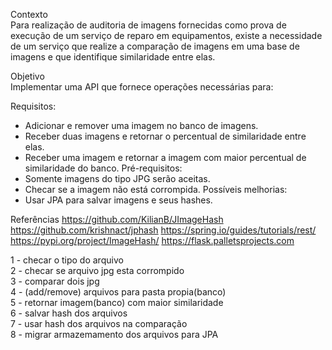 Contexto<br>
Para realização de auditoria de imagens fornecidas como prova de execução de um serviço de reparo em equipamentos, existe a necessidade de um serviço que realize a comparação de imagens em uma base de imagens e que identifique similaridade entre elas.

Objetivo<br>
Implementar uma API que fornece operações necessárias para:

Requisitos:<br>
 - Adicionar e remover uma imagem no banco de imagens.
 - Receber duas imagens e retornar o percentual de similaridade entre elas.
 - Receber uma imagem e retornar a imagem com maior percentual de similaridade do banco.
 Pré-requisitos:
 - Somente imagens do tipo JPG serão aceitas.
 - Checar se a imagem não está corrompida.
 Possíveis melhorias:
 - Usar JPA para salvar imagens e seus hashes.


Referências
https://github.com/KilianB/JImageHash
https://github.com/krishnact/jphash
https://spring.io/guides/tutorials/rest/
https://pypi.org/project/ImageHash/
https://flask.palletsprojects.com


1 - checar o tipo do arquivo<br>
2 - checar se arquivo jpg esta corrompido<br>
3 - comparar dois jpg<br>
4 - (add/remove) arquivos para pasta propia(banco)<br>
5 - retornar imagem(banco) com maior similaridade<br>
6 - salvar hash dos arquivos<br>
7 - usar hash dos arquivos na comparação<br>
8 - migrar armazemamento dos arquivos para JPA<br>
 
